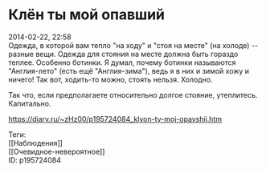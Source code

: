 Клён ты мой опавший
====================

   
 2014-02-22, 22:58   
  Одежда, в которой вам тепло "на ходу" и "стоя на месте" (на холоде) -- разные вещи. Одежда для стояния на месте должна быть гораздо теплее. Особенно ботинки. Я думал, почему ботинки называются "Англия-лето" (есть ещё "Англия-зима"), ведь я в них и зимой хожу и ничего! Так вот, ходить-то можно, стоять нельзя. Холодно.   
   
 Так что, если предполагаете относительно долгое стояние, утеплитесь. Капитально.   
    
 <https://diary.ru/~zHz00/p195724084_klyon-ty-moj-opavshij.htm>   
   
 Теги:   
 [[Наблюдения]]   
 [[Очевидное-невероятное]]   
 ID: p195724084
